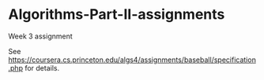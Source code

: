 # Algorithms-Part-II-assignments
Week 3 assignment

See https://coursera.cs.princeton.edu/algs4/assignments/baseball/specification.php for details.